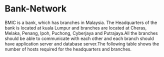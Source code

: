 # Bank-Network
BMIC is a bank, which has branches in Malaysia. The Headquarters of the bank is located at kuala Lumpur and branches are located at Cheras, Melaka, Penang, Ipoh, Puchong, Cyberjaya and Putrajaya.All the branches should be able to communicate with each other and each branch should have application server and database server.The following table shows the number of hosts required for the headquarters and branches.
